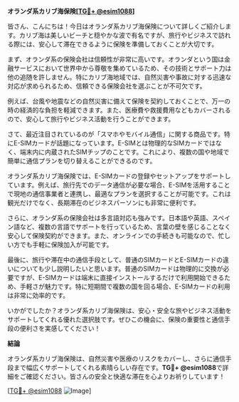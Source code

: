 **オランダ系カリブ海保険[[TG💪+ @esim1088](https://t.me/s/esim1088)]**

皆さん、こんにちは！今日はオランダ系カリブ海保険について詳しくご紹介します。カリブ海は美しいビーチと穏やかな波で有名ですが、旅行やビジネスで訪れる際には、安心して滞在できるように保険を準備しておくことが大切です。

まず、オランダ系の保険会社は信頼性が非常に高いです。オランダという国は金融サービスにおいて世界中から尊敬を集めているため、その技術とサポート力は他の追随を許しません。特にカリブ海地域では、自然災害や事故に対する迅速な対応が求められるため、信頼できる保険会社を選ぶことが不可欠です。

例えば、台風や地震などの自然災害に備えて保険を契約しておくことで、万一の時の経済的な負担を軽減できます。また、医療費や救援費用などもカバーされるので、安心して旅行やビジネス活動を行うことができます。

さて、最近注目されているのが「スマホやモバイル通信」に関する商品です。特にE-SIMカードが話題になっています。E-SIMとは物理的なSIMカードではなく、端末内に内蔵されたSIMチップのことです。これにより、複数の国や地域で簡単に通信プランを切り替えることができるのです。

オランダ系カリブ海保険では、E-SIMカードの登録やセットアップをサポートしています。例えば、旅行先でのデータ通信が必要な場合、E-SIMを活用することで現地の通信事業者と連携し、最適なプランを選択することが可能です。これは観光だけでなく、長期滞在のビジネスパーソンにも非常に便利です。

さらに、オランダ系の保険会社は多言語対応も強みです。日本語や英語、スペイン語など、複数の言語でサポートを行っているため、言葉の壁を感じることなく安心して保険契約ができます。また、オンラインでの手続きも可能なので、忙しい方でも手軽に保険加入が可能です。

最後に、旅行や滞在中の通信手段として、普通のSIMカードとE-SIMカードの違いについても少し説明したいと思います。普通のSIMカードは物理的に交換が必要ですが、E-SIMカードは端末に直接インストールするだけで利用開始できるため、手軽さが魅力です。特に短期間で複数の国を回る場合、E-SIMカードの利用は非常に効率的です。

いかがでしたか？オランダ系カリブ海保険は、安心・安全な旅やビジネス活動をサポートしてくれる優れた選択肢です。ぜひこの機会に、保険の重要性と通信手段の便利さを実感してください！

**結論**

オランダ系カリブ海保険は、自然災害や医療のリスクをカバーし、さらに通信手段まで幅広くサポートしてくれる素晴らしい存在です。**TG💪+ @esim1088**で詳細をご確認ください。皆さんの安全と快適な滞在を心よりお祈りしています！

[[TG💪+ @esim1088](https://t.me/s/esim1088) ![Image](https://i.postimg.cc/Y0z9fWf4/image.png)]